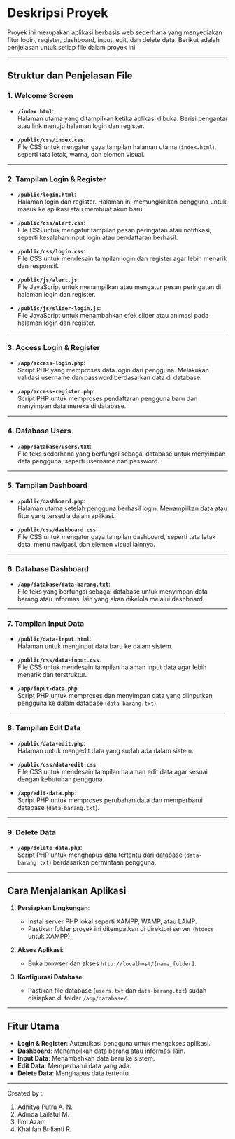 # Deskripsi Proyek

Proyek ini merupakan aplikasi berbasis web sederhana yang menyediakan fitur login, register, dashboard, input, edit, dan delete data. Berikut adalah penjelasan untuk setiap file dalam proyek ini.

---

## Struktur dan Penjelasan File

### **1. Welcome Screen**
- **`/index.html`**:  
  Halaman utama yang ditampilkan ketika aplikasi dibuka. Berisi pengantar atau link menuju halaman login dan register.

- **`/public/css/index.css`**:  
  File CSS untuk mengatur gaya tampilan halaman utama (`index.html`), seperti tata letak, warna, dan elemen visual.

---

### **2. Tampilan Login & Register**
- **`/public/login.html`**:  
  Halaman login dan register. Halaman ini memungkinkan pengguna untuk masuk ke aplikasi atau membuat akun baru.

- **`/public/css/alert.css`**:  
  File CSS untuk mengatur tampilan pesan peringatan atau notifikasi, seperti kesalahan input login atau pendaftaran berhasil.

- **`/public/css/login.css`**:  
  File CSS untuk mendesain tampilan login dan register agar lebih menarik dan responsif.

- **`/public/js/alert.js`**:  
  File JavaScript untuk menampilkan atau mengatur pesan peringatan di halaman login dan register.

- **`/public/js/slider-login.js`**:  
  File JavaScript untuk menambahkan efek slider atau animasi pada halaman login dan register.

---

### **3. Access Login & Register**
- **`/app/access-login.php`**:  
  Script PHP yang memproses data login dari pengguna. Melakukan validasi username dan password berdasarkan data di database.

- **`/app/access-register.php`**:  
  Script PHP untuk memproses pendaftaran pengguna baru dan menyimpan data mereka di database.

---

### **4. Database Users**
- **`/app/database/users.txt`**:  
  File teks sederhana yang berfungsi sebagai database untuk menyimpan data pengguna, seperti username dan password.

---

### **5. Tampilan Dashboard**
- **`/public/dashboard.php`**:  
  Halaman utama setelah pengguna berhasil login. Menampilkan data atau fitur yang tersedia dalam aplikasi.

- **`/public/css/dashboard.css`**:  
  File CSS untuk mengatur gaya tampilan dashboard, seperti tata letak data, menu navigasi, dan elemen visual lainnya.

---

### **6. Database Dashboard**
- **`/app/database/data-barang.txt`**:  
  File teks yang berfungsi sebagai database untuk menyimpan data barang atau informasi lain yang akan dikelola melalui dashboard.

---

### **7. Tampilan Input Data**
- **`/public/data-input.html`**:  
  Halaman untuk menginput data baru ke dalam sistem.

- **`/public/css/data-input.css`**:  
  File CSS untuk mendesain tampilan halaman input data agar lebih menarik dan terstruktur.

- **`/app/input-data.php`**:  
  Script PHP untuk memproses dan menyimpan data yang diinputkan pengguna ke dalam database (`data-barang.txt`).

---

### **8. Tampilan Edit Data**
- **`/public/data-edit.php`**:  
  Halaman untuk mengedit data yang sudah ada dalam sistem.

- **`/public/css/data-edit.css`**:  
  File CSS untuk mendesain tampilan halaman edit data agar sesuai dengan kebutuhan pengguna.

- **`/app/edit-data.php`**:  
  Script PHP untuk memproses perubahan data dan memperbarui database (`data-barang.txt`).

---

### **9. Delete Data**
- **`/app/delete-data.php`**:  
  Script PHP untuk menghapus data tertentu dari database (`data-barang.txt`) berdasarkan permintaan pengguna.

---

## Cara Menjalankan Aplikasi
1. **Persiapkan Lingkungan**:
   - Instal server PHP lokal seperti XAMPP, WAMP, atau LAMP.
   - Pastikan folder proyek ini ditempatkan di direktori server (`htdocs` untuk XAMPP).

2. **Akses Aplikasi**:
   - Buka browser dan akses `http://localhost/[nama_folder]`.

3. **Konfigurasi Database**:
   - Pastikan file database (`users.txt` dan `data-barang.txt`) sudah disiapkan di folder `/app/database/`.

---

## Fitur Utama
- **Login & Register**: Autentikasi pengguna untuk mengakses aplikasi.
- **Dashboard**: Menampilkan data barang atau informasi lain.
- **Input Data**: Menambahkan data baru ke sistem.
- **Edit Data**: Memperbarui data yang ada.
- **Delete Data**: Menghapus data tertentu.

---

Created by :
1. Adhitya Putra A. N.
2. Adinda Lailatul M.
3. Ilmi Azam
4. Khalifah Brilianti R.
